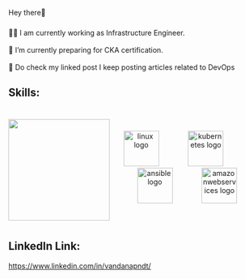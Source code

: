 <p align="left">Hey there👋</p>

###

<p align="left">👩‍💻  I am currently working as Infrastructure Engineer.<br><br>🔭 I’m currently preparing for CKA certification.<br><br>📝 Do check my linked post I keep posting articles related to DevOps</p>

###

<h2 align="left">Skills:</h2>

###

<br clear="both">

<img align="left" height="200" src="https://user-images.githubusercontent.com/74038190/221352975-94759904-aa4c-4032-a8ab-b546efb9c478.gif"  />

###

<div align="center">
  <img src="https://skillicons.dev/icons?i=linux" height="70" alt="linux logo"  />
  <img width="50" />
  <img src="https://skillicons.dev/icons?i=kubernetes" height="70" alt="kubernetes logo"  />
  <img width="50" />
  <img src="https://skillicons.dev/icons?i=ansible" height="70" alt="ansible logo"  />
  <img width="50" />
  <img src="https://skillicons.dev/icons?i=aws" height="70" alt="amazonwebservices logo"  />
</div>

###
<br clear="both">
<h2 align="left">LinkedIn Link:</h2>
<a href="url">https://www.linkedin.com/in/vandanapndt/</a>

